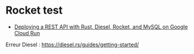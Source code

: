 # Rocket test

- [Deploying a REST API with Rust, Diesel, Rocket, and MySQL on Google Cloud Run](https://cprimozic.net/blog/rust-rocket-cloud-run/)

Erreur Diesel :
https://diesel.rs/guides/getting-started/